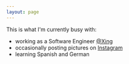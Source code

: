 ```yaml
---
layout: page
---
```


This is what I'm currently busy with:

* working as a Software Engineer <a href="xing.com" target="_blank">@Xing</a>
* occasionally posting pictures on <a href="{{site.account_instagram}}" taget="_blank">Instagram</a>
* learning Spanish and German
